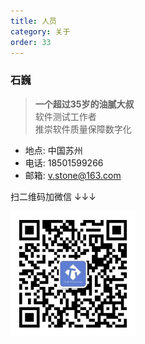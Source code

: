 ```yaml
---
title: 人员
category: 关于
order: 33
---
```


### 石巍

> **一个超过35岁的油腻大叔**<br>
> 软件测试工作者<br>
> 推崇软件质量保障数字化

- 地点: 中国苏州
- 电话: 18501599266
- 邮箱: v.stone@163.com

扫二维码加微信 ↓↓↓

<img src="/images/will-wechat.jpeg" width="200px" />

